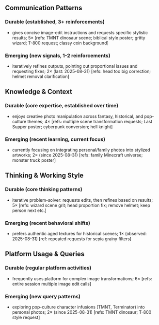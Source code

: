 ## Communication Patterns
### Durable (established, 3+ reinforcements)
- gives concise image-edit instructions and requests specific stylistic results; 5× [refs: TMNT dinosaur scene; biblical style poster; gritty wizard; T-800 request; classy coin background]

### Emerging (new signals, 1-2 reinforcements)
- iteratively refines outputs, pointing out proportional issues and requesting fixes; 2× (last: 2025-08-31) [refs: head too big correction; helmet removal clarification]

## Knowledge & Context
### Durable (core expertise, established over time)
- enjoys creative photo manipulation across fantasy, historical, and pop-culture themes; 4× [refs: multiple scene transformation requests; Last Supper poster; cyberpunk conversion; hell knight]

### Emerging (recent learning, current focus)  
- currently focusing on integrating personal/family photos into stylized artworks; 2× (since 2025-08-31) [refs: family Minecraft universe; monster truck poster]

## Thinking & Working Style
### Durable (core thinking patterns)
- iterative problem-solver: requests edits, then refines based on results; 5× [refs: wizard scene grit; head proportion fix; remove helmet; keep person next etc.]

### Emerging (recent behavioral shifts)
- prefers authentic aged textures for historical scenes; 1× (observed: 2025-08-31) [ref: repeated requests for sepia grainy filters]

## Platform Usage & Queries
### Durable (regular platform activities)
- frequently uses platform for complex image transformations; 6× [refs: entire session multiple image edit calls]

### Emerging (new query patterns)
- exploring pop-culture character infusions (TMNT, Terminator) into personal photos; 2× (since 2025-08-31) [refs: TMNT dinosaur; T-800 style request]